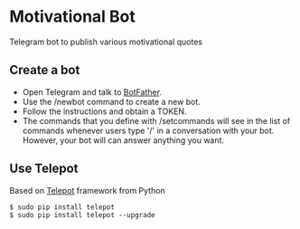 # Motivational Bot
Telegram bot to publish various motivational quotes

Create a bot
----------
- Open Telegram and talk to [BotFather](https://telegram.me/botfather).
- Use the /newbot command to create a new bot.
- Follow the instructions and obtain a TOKEN.
- The commands that you define with /setcommands will see in the list of commands whenever users type '/' in a conversation with your bot. However, your bot will can answer anything you want.

 Use Telepot
 ----------
Based on [Telepot](https://github.com/nickoala/telepot) framework from Python
```
$ sudo pip install telepot
$ sudo pip install telepot --upgrade
```
